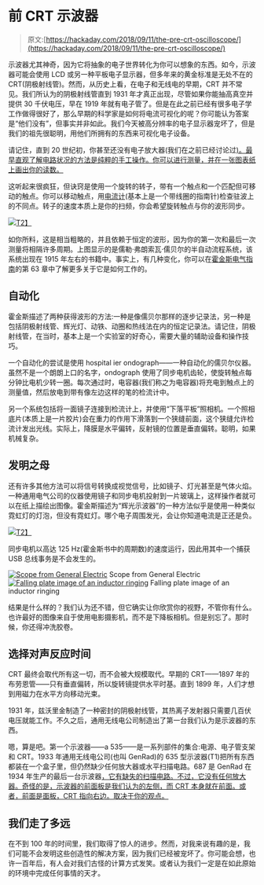 # 前 CRT 示波器

> 原文:[https://hackaday.com/2018/09/11/the-pre-crt-oscilloscope/](https://hackaday.com/2018/09/11/the-pre-crt-oscilloscope/)

示波器尤其神奇，因为它将抽象的电子世界转化为你可以想象的东西。如今，示波器可能会使用 LCD 或另一种平板电子显示器，但多年来的黄金标准是无处不在的 CRT(阴极射线管)。然而，从历史上看，在电子和无线电的早期，CRT 并不常见。我们所认为的阴极射线管直到 1931 年才真正出现，尽管如果你能抽高真空并提供 30 千伏电压，早在 1919 年就有电子管了。但是在此之前已经有很多电子学工作做得很好了，那么早期的科学家是如何将电流可视化的呢？你可能认为答案是“他们没有”，但事实并非如此。我们今天被高分辨率的电子显示器宠坏了，但是我们的祖先很聪明，用他们所拥有的东西来可视化电子设备。

请记住，直到 20 世纪初，你甚至还没有电子放大器(我们在之前已经讨论过[)。最早直观了解电路状况的方法是纯粹的手工操作。你可以进行测量，并在一张图表纸上画出你的读数。](https://hackaday.com/2018/07/24/edwin-armstrongs-battle-for-fm-radio/)

这听起来很疯狂，但诀窍是使用一个旋转的转子，带有一个触点和一个匹配但可移动的触点。你可以移动触点，用[电流计](https://hackaday.com/2011/03/16/laser-light-show-features-full-xy-control-via-homemade-galvanometers/)(基本上是一个带线圈的指南针)检查驻波上的不同点。转子的速度本质上是你的扫频，你会希望旋转触点与你的波形同步。

[![](../Images/32338c85677ecdb84337cb506c459dac.png)T2】](https://hackaday.com/wp-content/uploads/2018/09/oscillograph_jouberts_step-by-step_method.jpg)

如你所料，这是相当粗略的，并且依赖于恒定的波形，因为你的第一次和最后一次测量将相隔许多周期。上图显示的是儒勒·弗朗索瓦·儒贝尔的半自动流程系统，该系统出现在 1915 年左右的书籍中。事实上，有几种变化，你可以在[霍金斯电气指南](https://www.gutenberg.org/files/50068/50068-h/50068-h.htm#Page_1839)的第 63 章中了解更多关于它是如何工作的。

## 自动化

霍金斯描述了两种获得波形的方法:一种是像儒贝尔那样的逐步记录法，另一种是包括阴极射线管、辉光灯、动铁、动圈和热线法在内的恒定记录法。请记住，阴极射线管，在当时，基本上是一个实验室的好奇心，需要大量的辅助设备和操作技巧。

一个自动化的尝试是使用 hospital ier ondograph——一种自动化的儒贝尔仪器。虽然不是一个朗朗上口的名字，ondograph 使用了同步电机齿轮，使旋转触点每分钟比电机少转一圈。每次通过时，电容器(我们称之为电容器)将充电到触点上的测量值，然后放电到带有像左边这样的笔的检流计中。

另一个系统包括将一面镜子连接到检流计上，并使用“下落平板”照相机。一个照相底片(本质上是一片胶片)会在重力的作用下滑落到一个狭缝前面，这个狭缝允许检流计发出光线。实际上，降膜是水平偏转，反射镜的位置是垂直偏转。聪明，如果机械复杂。

## 发明之母

还有许多其他方法可以将信号转换成视觉信号，比如镜子、灯光甚至是气体火焰。一种通用电气公司的仪器使用镜子和同步电机投射到一片玻璃上，这样操作者就可以在纸上描绘出图像。霍金斯描述为“辉光示波器”的一种方法似乎是使用一种类似霓虹灯的灯泡，但没有霓虹灯。哪个电子周围发光，会让你知道电流是正还是负。

[![](../Images/6e75e49fb8819cefef2f94a85eccb48a.png)T2】](https://hackaday.com/wp-content/uploads/2018/09/table.jpg)

同步电机以高达 125 Hz(霍金斯书中的周期数)的速度运行，因此用其中一个捕获 USB 总线事务是不会发生的。

 [![Scope from General Electric](../Images/6fc961c3128189440bf5c611836f2d81.png "scope")](https://hackaday.com/2018/09/11/the-pre-crt-oscilloscope/scope-47/) Scope from General Electric [![Falling plate image of an inductor ringing](../Images/fb744a0cc362df924167fb567efad541.png "lc")](https://hackaday.com/2018/09/11/the-pre-crt-oscilloscope/lc-2/) Falling plate image of an inductor ringing

结果是什么样的？我们认为还不错，但它确实让你欣赏你的视野，不管你有什么。也许最好的图像来自于使用电影摄影机，而不是下降板相机。但是别忘了。那时候，你还得冲洗胶卷。

## 选择对声反应时间

CRT 最终会取代所有这一切，而不会被大规模取代。早期的 CRT——1897 年的布劳恩管——只有垂直偏转，所以旋转镜提供水平时基。直到 1899 年，人们才想到用磁力在水平方向移动光束。

1931 年，兹沃里金制造了一种密封的阴极射线管，其热离子发射器只需要几百伏电压就能工作。不久之后，通用无线电公司制造出了第一台我们认为是示波器的东西。

嗯，算是吧。第一个示波器——a 535——是一系列部件的集合:电源、电子管支架和 CRT。1933 年通用无线电公司(也叫 GenRad)的 635 型示波器(T1)把所有东西都装在一个盒子里，但仍然缺少任何放大器或水平扫描电路。687 是 GenRad 在 1934 年生产的最后一台示波器[，它有缺失的扫描电路。不过，它没有任何放大器。奇怪的是，示波器的前面板是我们认为的左侧，而 CRT 本身就在前面。或者，前面是面板，CRT 指向右边。取决于你的观点。](https://www.oscilloscopemuseum.com/oscilloscope-genrad-687-b-s293.html)

## 我们走了多远

在不到 100 年的时间里，我们取得了惊人的进步。然而，对我来说有趣的是，我们可能不会发明这些创造性的解决方案，因为我们已经被宠坏了。你可能会想，也许一百年后，有人会对我们古怪的计算方式发笑。或者认为我们一定是在如此原始的环境中完成任何事情的天才。